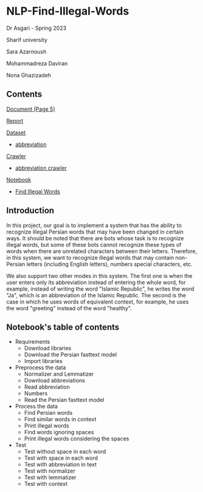 # NLP-Find-Illegal-Words

Dr Asgari - Spring 2023

Sharif university

Sara Azarnoush

Mohammadreza Daviran

Nona Ghazizadeh

## Contents

[Document (Page 5)](https://github.com/saaz742/NLP-Find-Illegal-Words/blob/main/NLP_Spring1401_HW2.pdf)

[Report](https://github.com/saaz742/NLP-Find-Illegal-Words/blob/main/Project/NLP_HW2_report.pdf)

[Dataset](https://github.com/saaz742/NLP-Find-Illegal-Words/tree/main/Project/datasets)
  - [abbreviation](https://github.com/saaz742/NLP-Find-Illegal-Words/blob/main/Project/datasets/abbreviation.json)

[Crawler](https://github.com/saaz742/NLP-Find-Illegal-Words/tree/main/Project/crawler)
  - [abbreviation crawler](https://github.com/saaz742/NLP-Find-Illegal-Words/blob/main/Project/crawler/abbreviation_crawler.py)

[Notebook](https://github.com/saaz742/NLP-Find-Illegal-Words/tree/main/Project/notebook)
- [Find Illegal Words](https://github.com/saaz742/NLP-Find-Illegal-Words/blob/main/Project/notebook/NLP_HW2.ipynb)

## Introduction

In this project, our goal is to implement a system that has the ability to recognize illegal Persian words that may have been changed in certain ways. It should be noted that there are bots whose task is to recognize illegal words, but some of these bots cannot recognize these types of words when there are unrelated characters between their letters. Therefore, in this system, we want to recognize illegal words that may contain non-Persian letters (including English letters), numbers special characters, etc.

We also support two other modes in this system. The first one is when the user enters only its abbreviation instead of entering the whole word, for example, instead of writing the word "Islamic Republic", he writes the word "Ja", which is an abbreviation of the Islamic Republic. The second is the case in which he uses words of equivalent context, for example, he uses the word "greeting" instead of the word "healthy".

## Notebook's table of contents

- Requirements
  - Download libraries
  - Download the Persian fasttext model
  - Import libraries
- Preprocess the data
  - Normalizer and Lemmatizer
  - Download abbreviations
  - Read abbreviation
  - Numbers
  - Read the Persian fasttext model
- Process the data
  - Find Persian words
  - Find similar words in context
  - Print illegal words
  - Find words ignoring spaces
  - Print illegal words considering the spaces
- Test
  - Test without space in each word
  - Test with space in each word
  - Test with abbreviation in text
  - Test with normalizer
  - Test with lemmatizer
  - Test with context
